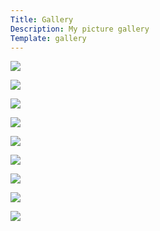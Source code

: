 ```yaml
---
Title: Gallery
Description: My picture gallery
Template: gallery
---
```


<p><a href="%base_url%/image/orange.jpg" target="new">
    <img
    scrset = "%base_url%/image/orange.jpg?w=380 380w,
              %base_url%/image/orange.jpg?h=250&w=250&crop-to-fit 250w"   
    sizes = "(max-width: 400px) 380px, 250px"    
    src="%base_url%/image/orange.jpg?h=250&w=250&crop-to-fit"   
    />
</a></p>

<p><a href="%base_url%/image/banana.jpg" target="new">
    <img 
    scrset = "%base_url%/image/banana.jpg?w=380 380w, %base_url%/image/banana.jpg?h=250&w=250&crop-to-fit 250w" 
    sizes = "(max-width: 400px) 380px, 250px"
    src="%base_url%/image/banana.jpg?h=250&w=250&crop-to-fit"
    />
</a></p>

<p><a href="%base_url%/image/eggs.jpg" target="new">
    <img
    scrset = "%base_url%/image/eggs.jpg?w=380 380w, %base_url%/image/eggs.jpg?h=250&w=250&crop-to-fit 250w" 
    sizes = "(max-width: 400px) 380px, 250px"
    src="%base_url%/image/eggs.jpg?h=250&w=250&crop-to-fit"/>
</a></p>

<p><a href="%base_url%/image/avacado.jpg" target="new">
    <img 
    scrset = "%base_url%/image/avacado.jpg?w=380 380w, %base_url%/image/avacado.jpg?h=250&w=250&crop-to-fit 250w" 
    sizes = "(max-width: 400px) 380px, 250px"
    src="%base_url%/image/avacado.jpg?h=250&w=250&crop-to-fit"/>
</a></p>

<p><a href="%base_url%/image/cherries.jpg" target="new">
    <img 
    scrset = "%base_url%/image/cherries.jpg?w=380 380w, %base_url%/image/cherries.jpg?h=250&w=250&crop-to-fit 250w" 
    sizes = "(max-width: 400px) 380px, 250px"
    src="%base_url%/image/cherries.jpg?h=250&w=250&crop-to-fit"/>
</a></p>

<p><a href="%base_url%/image/melon.jpg" target="new">
    <img 
    scrset = "%base_url%/image/melon.jpg?w=380 380w, %base_url%/image/melon.jpg?h=250&w=250&crop-to-fit 250w" 
    sizes = "(max-width: 400px) 380px, 250px"
    src="%base_url%/image/melon.jpg?h=250&w=250&crop-to-fit"/>
</a></p>

<p><a href="%base_url%/image/strawberries.jpg" target="new">
    <img 
    scrset = "%base_url%/image/strawberries.jpg?w=380 380w, %base_url%/image/strawberries.jpg?h=250&w=250&crop-to-fit 250w" 
    sizes = "(max-width: 400px) 380px, 250px"
    src="%base_url%/image/strawberries.jpg?h=250&w=250&crop-to-fit"/>
</a></p>

<p><a href="%base_url%/image/blueberries.jpg" target="new">
    <img 
    scrset = "%base_url%/image/blueberries.jpg?w=380 380w, %base_url%/image/blueberries.jpg?h=250&w=250&crop-to-fit 250w" 
    sizes = "(max-width: 400px) 380px, 250px"
    src="%base_url%/image/blueberries.jpg?h=250&w=250&crop-to-fit"/>
</a></p>

<p><a href="%base_url%/image/kiwi.jpg" target="new">
    <img 
    scrset = "%base_url%/image/kiwi.jpg?w=380 380w, %base_url%/image/kiwi.jpg?h=250&w=250&crop-to-fit 250w" 
    sizes = "(max-width: 400px) 380px, 250px"
    src="%base_url%/image/kiwi.jpg?h=250&w=250&crop-to-fit"/>
</a></p>
